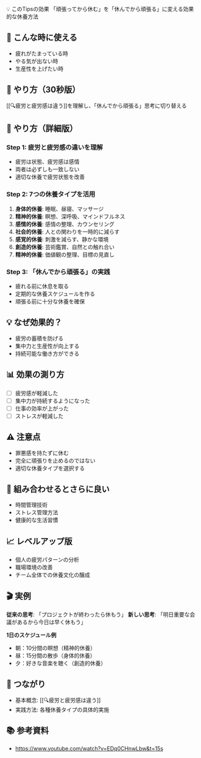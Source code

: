 💡 このTipsの効果
「頑張ってから休む」を「休んでから頑張る」に変える効果的な休養方法

## 📍 こんな時に使える
- 疲れがたまっている時
- やる気が出ない時
- 生産性を上げたい時

## 🎯 やり方（30秒版）
[[🔍疲労と疲労感は違う]]を理解し、「休んでから頑張る」思考に切り替える

## 📱 やり方（詳細版）

### Step 1: 疲労と疲労感の違いを理解
- 疲労は状態、疲労感は感情
- 両者は必ずしも一致しない
- 適切な休養で疲労状態を改善

### Step 2: 7つの休養タイプを活用
1. **身体的休養**: 睡眠、昼寝、マッサージ
2. **精神的休養**: 瞑想、深呼吸、マインドフルネス
3. **感情的休養**: 感情の整理、カウンセリング
4. **社会的休養**: 人との関わりを一時的に減らす
5. **感覚的休養**: 刺激を減らす、静かな環境
6. **創造的休養**: 芸術鑑賞、自然との触れ合い
7. **精神的休養**: 価値観の整理、目標の見直し

### Step 3: 「休んでから頑張る」の実践
- 疲れる前に休息を取る
- 定期的な休養スケジュールを作る
- 頑張る前に十分な休養を確保

## 💡 なぜ効果的？
- 疲労の蓄積を防げる
- 集中力と生産性が向上する
- 持続可能な働き方ができる

## 📊 効果の測り方
- [ ] 疲労感が軽減した
- [ ] 集中力が持続するようになった
- [ ] 仕事の効率が上がった
- [ ] ストレスが軽減した

## ⚠️ 注意点
- 罪悪感を持たずに休む
- 完全に頑張りを止めるのではない
- 適切な休養タイプを選択する

## 🔗 組み合わせるとさらに良い
- 時間管理技術
- ストレス管理方法
- 健康的な生活習慣

## 📈 レベルアップ版
- 個人の疲労パターンの分析
- 職場環境の改善
- チーム全体での休養文化の醸成

## 🎬 実例
**従来の思考**: 「プロジェクトが終わったら休もう」
**新しい思考**: 「明日重要な会議があるから今日は早く休もう」

**1日のスケジュール例**
- 朝：10分間の瞑想（精神的休養）
- 昼：15分間の散歩（身体的休養）
- 夕：好きな音楽を聴く（創造的休養）

## 🔄 つながり
- 基本概念: [[🔍疲労と疲労感は違う]]
- 実践方法: 各種休養タイプの具体的実施

## 📚 参考資料
- https://www.youtube.com/watch?v=EDq0CHnwLbw&t=15s